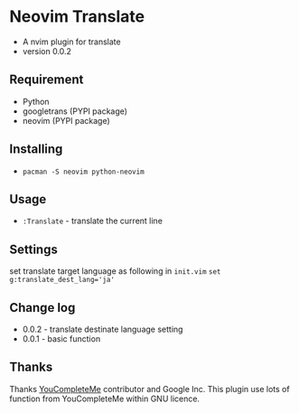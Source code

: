 # Neovim Translate
- A nvim plugin for translate
- version 0.0.2

## Requirement
- Python
- googletrans (PYPI package)
- neovim (PYPI package)


## Installing
- `pacman -S neovim python-neovim`

## Usage
- `:Translate`
		- translate the current line

## Settings
set translate target language as following in `init.vim`
`set g:translate_dest_lang='ja'`

## Change log
- 0.0.2 - translate destinate language setting
- 0.0.1 - basic function

## Thanks
Thanks [YouCompleteMe](https://github.com/Valloric/YouCompleteMe) contributor and Google Inc.
This plugin use lots of function from YouCompleteMe within GNU licence.
